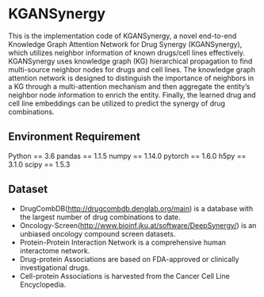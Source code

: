 # KGANSynergy
This is the implementation code of KGANSynergy, a novel end-to-end Knowledge Graph Attention Network for Drug Synergy (KGANSynergy), which utilizes neighbor information of known drugs/cell lines effectively. KGANSynergy uses knowledge graph (KG) hierarchical propagation to find multi-source neighbor nodes for drugs and cell lines. The knowledge graph attention network is designed to distinguish the importance of neighbors in a KG through a multi-attention mechanism and then aggregate the entity’s neighbor node information to enrich the entity. Finally, the learned drug and cell line embeddings can be utilized to predict the synergy of drug combinations.

## Environment Requirement
Python == 3.6
pandas == 1.1.5
numpy == 1.14.0
pytorch == 1.6.0
h5py == 3.1.0
scipy == 1.5.3

## Dataset
* DrugCombDB(http://drugcombdb.denglab.org/main) is a database with the largest number of drug combinations to date.
* Oncology-Screen(http://www.bioinf.jku.at/software/DeepSynergy/) is an unbiased oncology compound screen datasets.
* Protein-Protein Interaction Network is a comprehensive human interactome network.
* Drug-protein Associations are based on FDA-approved or clinically investigational drugs.
* Cell-protein Associations is harvested from the Cancer Cell Line Encyclopedia.
